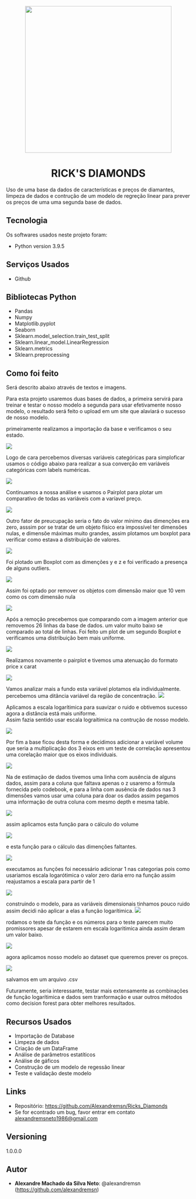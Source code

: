 <div align="center">
<img src="images/diamonds-transparent-background-20.png" width="400">

# RICK'S DIAMONDS
<div align="left">
Uso de uma base da dados de características e preços de diamantes, limpeza de dados e contrução de um modelo de regreção linear para prever os preços de uma uma segunda base de dados. 


## Tecnologia

Os softwares  usados neste projeto foram:

* Python version  3.9.5

## Serviços Usados

* Github


## Bibliotecas Python

* Pandas
* Numpy
* Matplotlib.pyplot
* Seaborn
* Sklearn.model_selection.train_test_split
* Sklearn.linear_model.LinearRegression
* Sklearn.metrics
* Sklearn.preprocessing

## Como foi feito

Será descrito abaixo através de textos e imagens.

Para esta projeto usaremos duas bases de dados, a primeira servirá para treinar e testar o nosso modelo a segunda para usar efetivamente nosso modelo, o resultado será feito o upload em um site que alaviará o sucesso de nosso modelo.

primeiramente realizamos a importação da base e verificamos o seu estado.

<img src=images/diamond_001.png>

Logo de cara percebemos diversas variáveis categóricas para simploficar usamos o código abaixo para realizar a sua converção em variáveis categóricas com labels numéricas.

<img src=images/diamond_002.png>
  
Continuamos a nossa análise e usamos o Pairplot para plotar um comparativo de todas as variáveis com a varíavel preço.
  
<img src=images/fpair%20(3).png>  

Outro fator de preucupação seria o fato do valor mínimo das dimenções era zero, asssim por se tratar de um objeto físico era impossível ter dimensões nulas, e dimensõe máximas muito grandes, assim plotamos um boxplot para verificar como estava a distribuição de valores.
   
<img src=images/diamond_003.png>

Foi plotado um Boxplot com as dimenções y e z e foi verificado a presença de alguns outliers.
  
<img src=images/box1%20(1).png>
  
Assim foi optado por remover os objetos com dimensão maior que 10 vem como os com dimensão nula 


<img src=images/diamond_004.png>

Após a remoção precebemos que comparando com a imagem anterior que removemos 26 linhas da base de dados. um valor muito baixo se comparado ao total de linhas.
Foi feito um plot de um segundo Boxplot e verificamos uma distribuição bem mais uniforme.
  
<img src=images/box_2%20(1).png>

Realizamos novamente o pairplot e tivemos uma atenuação do formato price x carat
  
<img src=images/box_2%20(1).png>
  
Vamos analizar mais a fundo esta variável plotamos ela individualmente.
percebemos uma ditância variável da região de concentração.
<img src=images/line_01.png>
  
Aplicamos a escala logarítimica para suavizar o ruido e obtivemos sucesso agora a distância está mais uniforme.  
Assim fazia sentido usar escala lograítimica na contrução de nosso modelo.
  

  
<img src=images/line_02.png>  
 
  
Por fim a base ficou desta forma e decidimos adicionar a variável volume que seria a multiplicação dos 3 eixos
em um teste de correlação apresentou uma corelação maior que os eixos individuais. 
  
<img src=images/diamond_005.png>

Na de estimação de dados tivemos uma linha com ausência de alguns dados, assim para a coluna que faltava apenas o z usaremo a fórmula fornecida pelo codebook, e para a linha com ausência de dados nas 3 dimensões vamos usar uma coluna para doar os dados
assim pegamos uma informação de outra coluna com mesmo depth e mesma table.

<img src=images/diamond_006.png>
  
assim aplicamos esta função para o cálculo do volume  
  
<img src=images/diamond_007.png>

e esta função para o cálculo das dimenções faltantes.

<img src=images/diamond_008.png>

executamos as funções foi necessário adicionar 1 nas categorias pois como usariamos escala logarótimica o valor zero daria erro na função assim reajustamos a escala para partir de 1

<img src=images/diamond_009.png>

construindo o modelo, para as variáveis dimensionais tinhamos pouco ruido assim decidi não aplicar a elas a função logarítimica.
<img src=images/diamond_010.png>

rodamos o teste da função e os números para o teste parecem muito promissores apesar de estarem em escala logaritimica ainda assim deram um valor baixo.

<img src=images/diamond_011.png>

agora aplicamos nosso modelo ao dataset que queremos prever os preços.

<img src=images/diamond_012.png>

salvamos em um arquivo .csv
  
Futuramente, seria interessante, testar mais extensamente as combinações de função logarítimica e dados sem tranformação e usar outros métodos como decision forest para obter melhores resultados.


## Recursos Usados

  - Importação de Database
  - Limpeza de dados
  - Criação de um DataFrame
  - Análise de parâmetros estatíticos
  - Análise de gáficos
  - Construção de um modelo de regessão linear
  - Teste e validação deste modelo
  

## Links

  - Repositório: https://github.com/Alexandremsn/Ricks_Diamonds
  - Se for econtrado um bug, favor entrar em contato alexandremsneto1986@gmail.com


## Versioning

1.0.0.0


## Autor

* **Alexandre Machado da Silva Neto**: @alexandremsn (https://github.com/alexandremsn)
